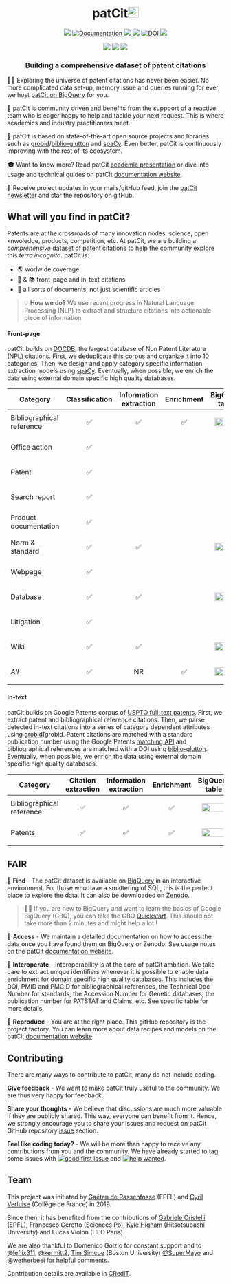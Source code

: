 <h1 align="center">patCit<img src="./patcit-logo.svg" height="25">
</h1>

<p align="center">
<img src="https://img.shields.io/badge/release-0.3.0-yellow">
<a href="https://cverluise.github.io/PatCit/">
<img alt="Documentation" src="https://img.shields.io/badge/website-online-brightgreen">
<img src="https://img.shields.io/badge/code-MIT-green">
<img src="https://img.shields.io/badge/data-CC%20BY%204.0-blue">
<a href="https://doi.org/10.5281/zenodo.4244176">
<img src="https://zenodo.org/badge/DOI/10.5281/zenodo.4244176.svg" alt="DOI"></a>
<img src="https://img.shields.io/badge/models-dvc-purple">
</p>

<p align="center">
<img src="https://img.shields.io/github/watchers/cverluise/PatCit?style=social">
<img src="https://img.shields.io/github/stars/cverluise/PatCit?style=social">
<img src="https://img.shields.io/github/forks/cverluise/PatCit?style=social">
</p>



<h3 align="center">
<p>Building a comprehensive dataset of patent citations
</h3>

[patcit-bq]:https://console.cloud.google.com/bigquery?project=patcit-public-data&p=patcit-public-data&page=project
[grobid]:https://github.com/kermitt2/grobid
[biblio-glutton]:https://github.com/kermitt2/biblio-glutton
[spacy]:https://github.com/explosion/spaCy
[patcit-academic]:https://docs.google.com/presentation/d/11COlz64EZn8PipXvnDBBZI_bnDD0fpm6tyx1_EqD6lU/edit?usp=sharing
[patcit-website]:https://cverluise.github.io/PatCit/
[patcit-newsletter]:https://tinyletter.com/patcit

👩‍🔬 Exploring the universe of patent citations has never been easier. No more complicated data set-up, memory issue and queries running for ever, we host [patCit on BigQuery][patcit-bq] for you.

🤗 patCit is community driven and benefits from the suppport of a reactive team who is eager happy to help and tackle your next request. This is where academics and industry practitioners meet.

🔮 patCit is based on state-of-the-art open source projects and libraries such as [grobid][grobid]/[biblio-glutton][biblio-glutton] and [spaCy][spacy]. Even better, patCit is continuously improving with the rest of its ecosystem.

🎓 Want to know more? Read patCit [academic presentation][patcit-academic] or dive into usage and technical guides on patCit [documentation website][patcit-website].

💌 Receive project updates in your mails/gitHub feed, join the [patCit newsletter][patcit-newsletter] and star the repository on gitHub.


## What will you find in patCit?

Patents are at the crossroads of many innovation nodes: science, open knwoledge, products, competition, etc. At patCit, we are building a *comprehensive* dataset of patent citations to help the community explore this *terra incognita*. patCit is:

- 🌎 worlwide coverage
- 📄 & 📚 front-page and in-text citations
- 🌈 all sorts of documents, not just scientific articles

> 💡 **How we do?** We use recent progress in Natural Language Processing (NLP) to extract and structure citations into actionable piece of information.

#### Front-page

[docdb]:https://www.epo.org/searching-for-patents/data/bulk-data-sets/docdb.html#tab-1

patCit builds on [DOCDB][docdb], the largest database of Non Patent Literature (NPL) citations. First, we deduplicate this corpus and organize it into 10 categories. Then, we design and apply category specific information extraction models using [spaCy][spacy]. Eventually, when possible, we enrich the data using external domain specific high quality databases.


Category|Classification|Information extraction|Enrichment|BigQuery table|Colab notebook|
----|----|----|----|----|----
Bibliographical reference|<p align="center">✅</p>|<p align="center">✅</p>|<p align="center">✅</p>|<p align="center"><a href="https://console.cloud.google.com/bigquery?project=patcit-public-data&p=patcit-public-data&d=frontpage&t=bibliographical_reference&page=table"><img  src="https://seeklogo.com/images/G/google-big-query-logo-AC63E7C329-seeklogo.com.png" width="55" height="20"></a></p>|<p align="center">🔜</p>
Office action|<p align="center">✅</p>||||
Patent|<p align="center">✅</p>||||
Search report|<p align="center">✅</p>||||
Product documentation|<p align="center">✅</p>||||
Norm & standard|<p align="center">✅</p>|<p align="center">✅</p>||<p align="center"><a href="https://console.cloud.google.com/bigquery?project=patcit-public-data&p=patcit-public-data&d=frontpage&t=norm_standard&page=table"><img  src="https://seeklogo.com/images/G/google-big-query-logo-AC63E7C329-seeklogo.com.png" width="55" height="20"></a></p>|[![Open In Colab](https://colab.research.google.com/assets/colab-badge.svg)](https://colab.research.google.com/github/cverluise/PatCit/blob/nightly/notebook/frontpage_normstandard.ipynb)
Webpage|<p align="center">✅</p>||||
Database|<p align="center">✅</p>|<p align="center">✅</p>||<p align="center"><a href="https://console.cloud.google.com/bigquery?project=patcit-public-data&p=patcit-public-data&d=frontpage&t=database&page=table"><img  src="https://seeklogo.com/images/G/google-big-query-logo-AC63E7C329-seeklogo.com.png" width="55" height="20"></a></p>|<p align="center">🔜</p>
Litigation|<p align="center">✅</p>||||
Wiki|<p align="center">✅</p>|<p align="center">✅</p>||<p align="center"><a href="https://console.cloud.google.com/bigquery?project=patcit-public-data&p=patcit-public-data&d=frontpage&t=wiki&page=table"><img  src="https://seeklogo.com/images/G/google-big-query-logo-AC63E7C329-seeklogo.com.png" width="55" height="20"></a></p>|[![Open In Colab](https://colab.research.google.com/assets/colab-badge.svg)](https://colab.research.google.com/github/cverluise/PatCit/blob/nightly/notebook/frontpage_wiki.ipynb)
*All*|<p align="center">✅</p>|<p align="center">NR</p>|<p align="center">✅</p>|<p align="center"><a href="https://console.cloud.google.com/bigquery?project=patcit-public-data&p=patcit-public-data&d=frontpage&t=all_meta&page=table"><img  src="https://seeklogo.com/images/G/google-big-query-logo-AC63E7C329-seeklogo.com.png" width="55" height="20"></a></p>|[![Open In Colab](https://colab.research.google.com/assets/colab-badge.svg)](https://colab.research.google.com/github/cverluise/PatCit/blob/nightly/notebook/frontpage_all.ipynb)



#### In-text

[google-ocr]:https://console.cloud.google.com/bigquery?project=patcit-public-data&p=patents-public-data&d=patents&t=publications&page=table
[google-matchapi]:https://patents.google.com/api/match

patCit builds on Google Patents corpus of [USPTO full-text patents][google-ocr]. First, we extract patent and bibliographical reference citations. Then, we parse detected in-text citations into a series of category dependent attributes using [grobid][grobid. Patent citations are matched with a standard publication number using the Google Patents [matching API][google-matchapi] and bibliographical references are matched with a DOI using [biblio-glutton][biblio-glutton]. Eventually, when possible, we enrich the data using external domain specific high quality databases.

Category|Citation extraction|Information extraction|Enrichment|BigQuery table|Colab notebook|
----|----|----|----|----|----
Bibliographical reference|<p align="center">✅</p>|<p align="center">✅</p>|<p align="center">✅</p>|<p align="center"><a href="https://console.cloud.google.com/bigquery?project=patcit-public-data&p=patcit-public-data&d=intext&t=bibliographical_reference&page=table"><img  src="https://seeklogo.com/images/G/google-big-query-logo-AC63E7C329-seeklogo.com.png" width="55" height="20"></a></p>|<p align="center">🔜</p>
Patents|<p align="center">✅</p>|<p align="center">✅</p>|<p align="center">✅</p>|<p align="center"><a href="https://console.cloud.google.com/bigquery?project=patcit-public-data&p=patcit-public-data&d=intext&t=patent&page=table"><img  src="https://seeklogo.com/images/G/google-big-query-logo-AC63E7C329-seeklogo.com.png" width="55" height="20"></a></p>|[![Open In Colab](https://colab.research.google.com/assets/colab-badge.svg)](https://colab.research.google.com/github/cverluise/PatCit/blob/nightly/notebook/intext_patent.ipynb)



## FAIR

[patcit-zenodo]:https://zenodo.org/record/4244176
[bq-quickstart]:https://cloud.google.com/bigquery/docs/quickstarts/quickstart-web-ui

📍 **Find** - The patCit dataset is available on [BigQuery][patcit-bq] in an interactive environment. For those who have a smattering of SQL, this is the perfect place to explore the data. It can also be downloaded on [Zenodo][patcit-zenodo].

> 👨‍🎓 If you are new to BigQuery and want to learn the basics of Google BigQuery (GBQ), you can take the GBQ [Quickstart][bq-quickstart]. This should not take more than 2 minutes and might help a lot !

📖 **Access** - We maintain a detailed documentation on how to access the data once you have found them on BigQuery or Zenodo. See usage notes on the patCit [documentation website][patcit-website].

🔀 **Interoperate** - Interoperability is at the core of patCit ambition. We take care to extract unique identifiers whenever it is possible to enable data enrichment for domain specific high quality databases. This includes the DOI, PMID and PMCID for bibliographical references, the Technical Doc Number for standards, the Accession Number for Genetic databases, the publication number for PATSTAT and Claims, etc. See specific table for more details.

🔂 **Reproduce** - You are at the right place. This gitHub repository is the project factory. You can learn more about data recipes and models on the patCit [documentation website][patcit-website].


## Contributing

[issue]:https://github.com/cverluise/SciCit/issues

There are many ways to contribute to patCit, many do not include coding.

**Give feedback** - We want to make patCit truly useful to the community. We are thus very happy for feedback.

**Share your thoughts** - We believe that discussions are much more valuable if they are publicly shared. This way, everyone can benefit from it. Hence, we strongly encourage you to share your issues and request on patCit GitHub repository [issue][issue] section.

**Feel like coding today?** - We will be more than happy to receive any contributions from you and the community. We have already started to tag some issues with [![good first issue](https://img.shields.io/badge/issue-good--first--issue-purple)](https://github.com/cverluise/SciCit/issues?q=is%3Aissue+is%3Aopen+label%3A%22good+first+issue%22) and [![help wanted](https://img.shields.io/badge/issue-help--wanted-turquoise)](https://github.com/cverluise/SciCit/issues?q=is%3Aissue+is%3Aopen+label%3A%22good+first+issue%22).



## Team
[credit]:./CRediT.md
[gabriele]:https://people.epfl.ch/gabriele.cristelli
[kyle]:https://scholar.google.com/citations?user=Ze-7kTYAAAAJ&hl=en
[tim]:http://people.bu.edu/tsimcoe/
[gaétan]:http://www.gder.info/
[cyril]:https://cverluise.github.io/


This project was initiated by [Gaétan de Rassenfosse][gaétan] (EPFL) and [Cyril Verluise][cyril] (Collège de France) in 2019.

Since then, it has benefited from the contributions of [Gabriele Cristelli][gabriele] (EPFL), Francesco Gerotto (Sciences Po), [Kyle Higham][kyle] (Hitsotsubashi University) and Lucas Violon (HEC Paris).

We are also thankful to Domenico Golzio for constant support and to [@leflix311](https://github.com/leflix311), [@kermitt2](https://github.com/kermitt2), [Tim Simcoe][tim] (Boston University) [@SuperMayo](https://github.com/SuperMayo) and [@wetherbeei](https://github.com/wetherbeei) for helpful comments.

Contribution details are available in [CRediT][credit].
